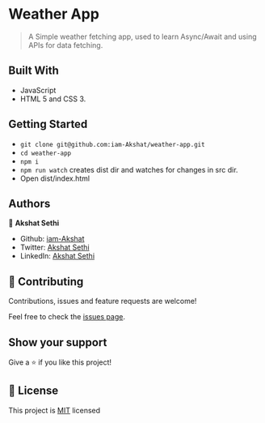 # Weather App

> A Simple weather fetching app, used to learn Async/Await and using APIs for data fetching.

## Built With
- JavaScript
- HTML 5 and CSS 3.

## Getting Started

- `git clone git@github.com:iam-Akshat/weather-app.git`
- `cd weather-app`
- `npm i`
- `npm run watch` creates dist dir and watches for changes in src dir.
- Open dist/index.html 

## Authors

👤 **Akshat Sethi**

- Github: [iam-Akshat](https://github.com/iam-Akshat)
- Twitter: [Akshat Sethi](https://twitter.com/akshatsethi)
- LinkedIn: [Akshat Sethi](https://linkedin.com/in/akshatsethi)


## 🤝 Contributing

Contributions, issues and feature requests are welcome!

Feel free to check the [issues page](https://github.com/ima-akshat/weather-app/issues).

## Show your support

Give a ⭐️ if you like this project!


## 📝 License

This project is [MIT](./LICENSE) licensed
